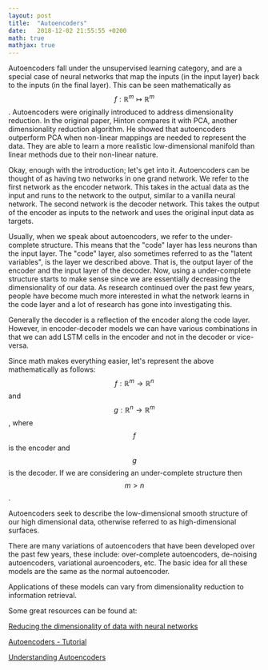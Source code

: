 ```yaml
---
layout: post
title:  "Autoencoders"
date:   2018-12-02 21:55:55 +0200
math: true
mathjax: true
---
```


Autoencoders fall under the unsupervised learning category, and are a special case of neural networks that map the inputs (in the input layer) back to the inputs (in the final layer). This can be seen mathematically as $$ f : \mathbb{R}^m \mapsto \mathbb{R}^m $$. Autoencoders were originally introduced to address dimensionality reduction. In the original paper, Hinton compares it with PCA, another dimensionality reduction algorithm. He showed that autoencoders outperform PCA when non-linear mappings are needed to represent the data. They are able to learn a more realistic low-dimensional manifold than linear methods due to their non-linear nature.

Okay, enough with the introduction; let's get into it. Autoencoders can be thought of as having two networks in one grand network. We refer to the first network as the encoder network. This takes in the actual data as the input and runs to the network to the output, similar to a vanilla neural network. The second network is the decoder network. This takes the output of the encoder as inputs to the network and uses the original input data as targets.
  
Usually, when we speak about autoencoders, we refer to the under-complete structure. This means that the "code" layer has less neurons than the input layer. The "code" layer, also sometimes referred to as the "latent variables", is the layer we described above. That is, the output layer of the encoder and the input layer of the decoder. Now, using a under-complete structure starts to make sense since we are essentially decreasing the dimensionality of our data. As research continued over the past few years, people have become much more interested in what the network learns in the code layer and a lot of research has gone into investigating this.

Generally the decoder is a reflection of the encoder along the code layer. However, in encoder-decoder models we can have various combinations in that we can add LSTM cells in the encoder and not in the decoder or vice-versa.

Since math makes everything easier, let's represent the above mathematically as follows: $$ f : \mathbb{R}^m \rightarrow \mathbb{R}^n $$ and $$ g : \mathbb{R}^n \rightarrow \mathbb{R}^m $$, where $$f$$ is the encoder and $$ g $$ is the decoder. If we are considering an under-complete structure then $$ m > n $$.

Autoencoders seek to describe the low-dimensional smooth structure of our high dimensional data, otherwise referred to as high-dimensional surfaces.

There are many variations of autoencoders that have been developed over the past few years, these include: over-complete autoencoders, de-noising autoencoders, variational auroencoders, etc. The basic idea for all these models are the same as the normal autoencoder.

Applications of these models can vary from dimensionality reduction to information retrieval. 

Some great resources can be found at:

[Reducing the dimensionality of data with neural networks](https://www.cs.toronto.edu/~hinton/science.pdf)

[Autoencoders - Tutorial](http://ufldl.stanford.edu/tutorial/unsupervised/Autoencoders/)

[Understanding Autoencoders](https://becominghuman.ai/understanding-autoencoders-unsupervised-learning-technique-82fb3fbaec2)

